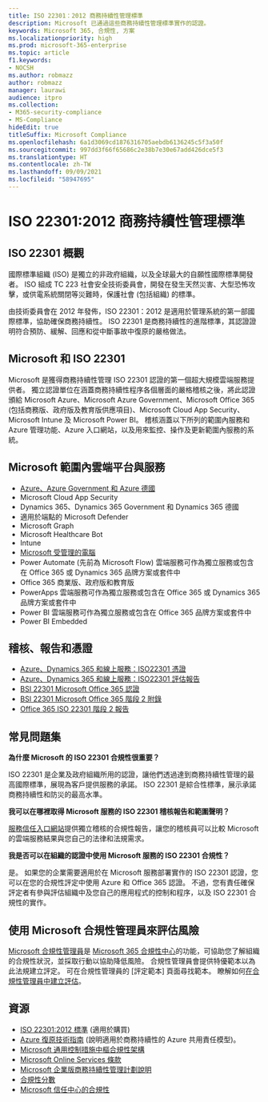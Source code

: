 ```yaml
---
title: ISO 22301：2012 商務持續性管理標準
description: Microsoft 已通過這些商務持續性管理標準實作的認證。
keywords: Microsoft 365, 合規性, 方案
ms.localizationpriority: high
ms.prod: microsoft-365-enterprise
ms.topic: article
f1.keywords:
- NOCSH
ms.author: robmazz
author: robmazz
manager: laurawi
audience: itpro
ms.collection:
- M365-security-compliance
- MS-Compliance
hideEdit: true
titleSuffix: Microsoft Compliance
ms.openlocfilehash: 6a1d3069cd1876316705aebdb6136245c5f3a50f
ms.sourcegitcommit: 997dd3f66f65686c2e38b7e30e67add426dce5f3
ms.translationtype: HT
ms.contentlocale: zh-TW
ms.lasthandoff: 09/09/2021
ms.locfileid: "58947695"
---
```

# <a name="iso-223012012-business-continuity-management-standard"></a>ISO 22301:2012 商務持續性管理標準

## <a name="iso-22301-overview"></a>ISO 22301 概觀

國際標準組織 (ISO) 是獨立的非政府組織，以及全球最大的自願性國際標準開發者。 ISO 組成 TC 223 社會安全技術委員會，開發在發生天然災害、大型恐怖攻擊，或供電系統關閉等災難時，保護社會 (包括組織) 的標準。

由技術委員會在 2012 年發佈，ISO 22301：2012 是適用於管理系統的第一部國際標準，協助確保商務持續性。 ISO 22301 是商務持續性的進階標準，其認證證明符合預防、緩解、回應和從中斷事故中復原的嚴格做法。

## <a name="microsoft-and-iso-22301"></a>Microsoft 和 ISO 22301

Microsoft 是獲得商務持續性管理 ISO 22301 認證的第一個超大規模雲端服務提供者。 獨立認證單位在涵蓋商務持續性程序各個層面的嚴格稽核之後，將此認證頒給 Microsoft Azure、Microsoft Azure Government、Microsoft Office 365 (包括商務版、政府版及教育版供應項目)、Microsoft Cloud App Security、Microsoft Intune 及 Microsoft Power BI。 稽核涵蓋以下所列的範圍內服務和 Azure 管理功能、Azure 入口網站，以及用來監控、操作及更新範圍內服務的系統。

## <a name="microsoft-in-scope-cloud-platforms--services"></a>Microsoft 範圍內雲端平台與服務

- [Azure、Azure Government 和 Azure 德國](https://aka.ms/AzureCompliance)
- Microsoft Cloud App Security
- Dynamics 365、Dynamics 365 Government 和 Dynamics 365 德國
- 適用於端點的 Microsoft Defender
- Microsoft Graph
- Microsoft Healthcare Bot
- Intune
- [Microsoft 受管理的電腦](/microsoft-365/managed-desktop/intro/compliance)
- Power Automate (先前為 Microsoft Flow) 雲端服務可作為獨立服務或包含在 Office 365 或 Dynamics 365 品牌方案或套件中
- Office 365 商業版、政府版和教育版
- PowerApps 雲端服務可作為獨立服務或包含在 Office 365 或 Dynamics 365 品牌方案或套件中
- Power BI 雲端服務可作為獨立服務或包含在 Office 365 品牌方案或套件中
- Power BI Embedded

## <a name="audits-reports-and-certificates"></a>稽核、報告和憑證

- [Azure、Dynamics 365 和線上服務：ISO22301 憑證](https://aka.ms/azureiso22301cert)
- [Azure、Dynamics 365 和線上服務：ISO22301 評估報告](https://aka.ms/azureiso22301report)
- [BSI 22301 Microsoft Office 365 認證](https://go.microsoft.com/fwlink/p/?linkid=2092109)
- [BSI 22301 Microsoft Office 365 階段 2 附錄](https://go.microsoft.com/fwlink/p/?linkid=2092209)
- [Office 365 ISO 22301 階段 2 報告](https://go.microsoft.com/fwlink/p/?linkid=2092211)

## <a name="frequently-asked-questions"></a>常見問題集

**為什麼 Microsoft 的 ISO 22301 合規性很重要？**

ISO 22301 是企業及政府組織所用的認證，讓他們透過達到商務持續性管理的最高國際標準，展現為客戶提供服務的承諾。 ISO 22301 是綜合性標準，展示承諾商務持續性和防災的最高水準。

**我可以在哪裡取得 Microsoft 服務的 ISO 22301 稽核報告和範圍聲明？**

[服務信任入口網站](https://aka.ms/stphelp)提供獨立稽核的合規性報告，讓您的稽核員可以比較 Microsoft 的雲端服務結果與您自己的法律和法規需求。

**我是否可以在組織的認證中使用 Microsoft 服務的 ISO 22301 合規性？**

是。 如果您的企業需要適用於在 Microsoft 服務部署實作的 ISO 22301 認證，您可以在您的合規性評定中使用 Azure 和 Office 365 認證。 不過，您有責任確保評定者有參與評估組織中及您自己的應用程式的控制和程序，以及 ISO 22301 合規性的實作。

## <a name="use-microsoft-compliance-manager-to-assess-your-risk"></a>使用 Microsoft 合規性管理員來評估風險

[Microsoft 合規性管理員](/microsoft-365/compliance/compliance-manager)是 [Microsoft 365 合規性中心](/microsoft-365/compliance/microsoft-365-compliance-center)的功能，可協助您了解組織的合規性狀況，並採取行動以協助降低風險。 合規性管理員會提供特優範本以為此法規建立評定。 可在合規性管理員的 [評定範本] 頁面尋找範本。 瞭解如何[在合規性管理員中建立評估](/microsoft-365/compliance/compliance-manager-assessments)。

## <a name="resources"></a>資源

- [ISO 22301:2012 標準](https://www.iso.org/iso/home/store/catalogue_tc/catalogue_detail.htm?csnumber=50038) (適用於購買)
- [Azure 復原技術指南](/azure/architecture/framework/resiliency/overview) (說明適用於商務持續性的 Azure 共用責任模型)。
- [Microsoft 通用控制措施中樞合規性架構](https://www.microsoft.com/trustcenter/common-controls-hub)
- [Microsoft Online Services 條款](https://aka.ms/Online-Services-Terms)
- [Microsoft 企業版商務持續性管理計劃說明](https://go.microsoft.com/fwlink/p/?linkid=2092212)
- [合規性分數](/microsoft-365/compliance/compliance-manager)
- [Microsoft 信任中心的合規性](https://www.microsoft.com/trust-center/compliance/compliance-overview)
